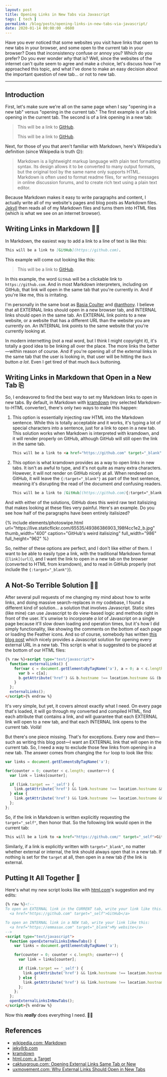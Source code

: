 ```yaml
---
layout: post
title: Opening Links in New Tabs via Javascript
tags: [ tech ]
permalink: /blog/posts/opening-links-in-new-tabs-via-javascript/
date: 2020-01-14 00:00:00 -0600
---
```


Have you ever noticed that some websites you visit have links that open to new tabs in your browser, and some open to the current tab in your browser? Does that inconsistency confuse or annoy you? Which do you prefer? Do you ever wonder _why_ that is? Well, since the websites of the internet can't quite seem to agree and make a choice, let's discuss how I've approached this topic, and what I've done to make an easy decision about the important question of new tab... or not to new tab.

---

## Introduction

First, let's make sure we're all on the same page when I say "opening in a new tab" versus "opening in the current tab." The first example is of a link opening in the current tab. The second is of a link opening in a new tab:

> This will be a link to <a href="https://github.com/" target="_self">GitHub</a>.
>
> This will be a link to <a href="https://github.com/" target="_blank">GitHub</a>.

Next, for those of you that aren't familiar with Markdown, here's Wikipedia's definition (since Wikipedia is truth 😉):

> Markdown is a lightweight markup language with plain text formatting syntax. Its design allows it to be converted to many output formats, but the original tool by the same name only supports HTML. Markdown is often used to format readme files, for writing messages in online discussion forums, and to create rich text using a plain text editor.

Because Markdown makes it easy to write paragraphs and content, I actually write all of my website's pages and blog posts as Markdown files. [Jekyll](https://jekyllrb.com/) then reads all of my Markdown files and turns them into HTML files (which is what we see on an internet browser).

## Writing Links in Markdown ✍🏼

In Markdown, the easiest way to add a link to a line of text is like this:

```markdown
This will be a link to [GitHub](https://github.com).
```

This example will come out looking like this:

> This will be a link to <a href="https://github.com" target="_self">GitHub</a>.

In this example, the word `GitHub` will be a clickable link to `https://github.com`. And in most Markdown interpreters, including on GitHub, that link will open in the same tab that you're currently in. And if you're like me, this is irritating.

I'm personally in the same boat as [Basia Coulter](https://www.caktusgroup.com/blog/2017/03/01/opening-external-links-same-tab-or-new/) and [@anthony](https://uxmovement.com/navigation/why-external-links-should-open-in-new-tabs/). I believe that all EXTERNAL links should open in a new browser tab, and INTERNAL links should open in the same tab. An EXTERNAL link points to a new website, or a website that has a different URL than the website you are currently on. An INTERNAL link points to the same website that you're currently looking at.

In modern internetting (not a real word, but I think I might copyright it), it's totally a good idea to be linking all over the place. The more links the better—within reason of course. And if you're opening all of the external links in the same tab that the user is looking in, that user will be hitting the `Back` button _a lot_. Even I get tired of that much `Back` buttoning.

## Writing Links in Markdown that Open in a New Tab ⎘

So, I endeavored to find the best way to set my Markdown links to open in new tabs. By default, in Markdown with [kramdown](https://kramdown.gettalong.org/) (my selected Markdown-to-HTML converter), there's only two ways to make this happen:

1. This option is essentially injecting raw HTML into the Markdown sentence. While this is totally acceptable and it works, it's typing a lot of special characters into a sentence, just for a link to open in a new tab. This solution works when Markdown is interpreted with kramdown, and it will render properly on GitHub, although GitHub will still open the link in the same tab.

    ```html
    This will be a link to <a href="https://github.com" target="_blank">GitHub</a>.
    ```

2. This option is what kramdown provides as a way to open links in new tabs. It isn't as awful to type, and it's not quite as many extra characters. However, it will not render on GitHub nicely at all. When rendered on GitHub, it will leave the `{:target="_blank"}` as part of the text sentence, meaning it's disrupting the read of the document _and_ confusing readers.

    ```markdown
    This will be a link to [GitHub](https://github.com){:target="_blank"}.
    ```

And with either of the solutions, GitHub does this weird raw text italisizing that makes looking at these files very painful. Here's an example. Do you see how half of the paragraphs have been entirely italisized?

<div class="text-center photoswipe-gallery">
  {% include elements/photoswipe.html
      url="https://live.staticflickr.com/65535/49386386903_198f4cc1e2_b.jpg"
      thumb_width="400" caption="GitHub's weird italisizing"
      full_width="986" full_height="962"
  %}
</div>

So, neither of these options are perfect, and I don't like either of them. I want to be able to easily type a link, with the traditional Markdown format (`[link](url)`), and I want the link to open in a new tab on the browser (converted to HTML from kramdown), and to read in GitHub properly (not include the `{:target="_blank"}`).

## A Not-So Terrible Solution 🤞🏼

After several pull requests of me changing my mind about how to write links, and doing massive search-replaces in my codebase, I found a different kind of solution... a solution that involves Javascript. Static sites (like mine) can use Javascript to do view-based logic and methods right in front of the user. It's unwise to incorporate _a lot_ of Javascript on a single page because it'll slow down loading and operation times, but it's how I did simply functionality, like showing the comments on the bottom of each page or loading the Feather icons. And so of course, somebody has written [this blog post](https://html.com/attributes/a-target/) which nicely provides a Javascript solution for opening every external URL in a new tab. This script is what is suggested to be placed at the bottom of our HTML files:

```html
{% raw %}<script type="text/javascript">
  function externalLinks() {
    for(var c = document.getElementsByTagName('a'), a = 0; a < c.length; a++) {
      var b = c[a];
      b.getAttribute('href') && b.hostname !== location.hostname && (b.target = '_blank')
    }
  };
  externalLinks();
</script>{% endraw %}
```

It's very simple, but yet, it covers almost exactly what I need. On every page that's loaded, it will go through my converted and compiled HTML, find each attribute that contains a link, and will guarantee that each EXTERNAL link will open to a new tab, and that each INTERNAL link opens to the current tab. Voilà!

But there's one piece missing. That's for exceptions. Every now and then—such as writing this blog post—I want an EXTERNAL link that will open in the current tab. So, I need a way to exclude those few links from opening in a new tab. The answer comes from changing the `for` loop to look like this:

```javascript
var links = document.getElementsByTagName('a');

for(counter = 0; counter < c.length; counter++) {
  var link = links[counter];

  if (link.target == '_self') {
    link.getAttribute('href') && link.hostname !== location.hostname && (link.target = '_self');
  } else {
    link.getAttribute('href') && link.hostname !== location.hostname && (link.target = '_blank');
  };
};
```

So, if the link in Markdown is written explicitly requesting the `target="_self"`, then honor that. So the following link would open in the current tab:

```markdown
This will be a link to <a href="https://github.com/" target="_self">GitHub</a>.
```

Similarly, if a link is explicitly written with `target="_blank"`, no matter whether external or internal, the link should always open that in a new tab. If nothing is set for the `target` at all, then open in a new tab _if_ the link is external.

## Putting It All Together 🧩

Here's what my new script looks like with [html.com](https://html.com/)'s suggestion and my edits:

```html
{% raw %}<!--
To open an EXTERNAL link in the CURRENT tab, write your link like this:
  <a href="https://github.com" target="_self">GitHub</a>

To open an INTERNAL link in a NEW tab, write your link like this:
  <a href="https://emmasax.com" target="_blank">My website</a>
-->
<script type="text/javascript">
  function openExternalLinksInNewTabs() {
    var links = document.getElementsByTagName('a');

    for(counter = 0; counter < c.length; counter++) {
      var link = links[counter];

      if (link.target == '_self') {
        link.getAttribute('href') && link.hostname !== location.hostname && (link.target = '_self');
      } else {
        link.getAttribute('href') && link.hostname !== location.hostname && (link.target = '_blank');
      };
    };
  };
  openExternalLinksInNewTabs();
</script>{% endraw %}
```

Now this _**really**_ does everything I need. 🙌🏼

## References

* [wikipedia.com: Markdown](https://en.wikipedia.org/wiki/Markdown)
* [jekyllrb.com](https://jekyllrb.com/)
* [kramdown](https://kramdown.gettalong.org/)
* [html.com: a Target](https://html.com/attributes/a-target/)
* [caktusgroup.com: Opening External Links Same Tab or New](https://www.caktusgroup.com/blog/2017/03/01/opening-external-links-same-tab-or-new/)
* [uxmovement.com: Why External Links Should Open in New Tabs](https://uxmovement.com/navigation/why-external-links-should-open-in-new-tabs/)
